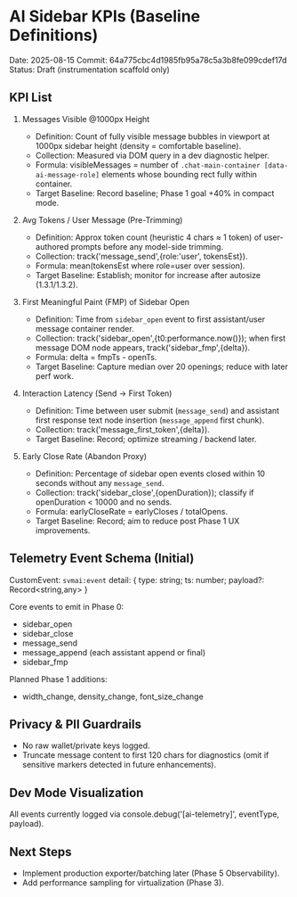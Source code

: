 # AI Sidebar KPIs (Baseline Definitions)

Date: 2025-08-15
Commit: 64a775cbc4d1985fb95a78c5a3b8fe099cdef17d
Status: Draft (instrumentation scaffold only)

## KPI List

1. Messages Visible @1000px Height
   - Definition: Count of fully visible message bubbles in viewport at 1000px sidebar height (density = comfortable baseline).
   - Collection: Measured via DOM query in a dev diagnostic helper.
   - Formula: visibleMessages = number of `.chat-main-container [data-ai-message-role]` elements whose bounding rect fully within container.
   - Target Baseline: Record baseline; Phase 1 goal +40% in compact mode.

2. Avg Tokens / User Message (Pre-Trimming)
   - Definition: Approx token count (heuristic 4 chars ≈ 1 token) of user-authored prompts before any model-side trimming.
   - Collection: track('message_send',{role:'user', tokensEst}).
   - Formula: mean(tokensEst where role=user over session).
   - Target Baseline: Establish; monitor for increase after autosize (1.3.1/1.3.2).

3. First Meaningful Paint (FMP) of Sidebar Open
   - Definition: Time from `sidebar_open` event to first assistant/user message container render.
   - Collection: track('sidebar_open',{t0:performance.now()}); when first message DOM node appears, track('sidebar_fmp',{delta}).
   - Formula: delta = fmpTs - openTs.
   - Target Baseline: Capture median over 20 openings; reduce with later perf work.

4. Interaction Latency (Send -> First Token)
   - Definition: Time between user submit (`message_send`) and assistant first response text node insertion (`message_append` first chunk).
   - Collection: track('message_first_token',{delta}).
   - Target Baseline: Record; optimize streaming / backend later.

5. Early Close Rate (Abandon Proxy)
   - Definition: Percentage of sidebar open events closed within 10 seconds without any `message_send`.
   - Collection: track('sidebar_close',{openDuration}); classify if openDuration < 10000 and no sends.
   - Formula: earlyCloseRate = earlyCloses / totalOpens.
   - Target Baseline: Record; aim to reduce post Phase 1 UX improvements.

## Telemetry Event Schema (Initial)

CustomEvent: `svmai:event` detail: { type: string; ts: number; payload?: Record<string,any> }

Core events to emit in Phase 0:
- sidebar_open
- sidebar_close
- message_send
- message_append (each assistant append or final)
- sidebar_fmp

Planned Phase 1 additions:
- width_change, density_change, font_size_change

## Privacy & PII Guardrails
- No raw wallet/private keys logged.
- Truncate message content to first 120 chars for diagnostics (omit if sensitive markers detected in future enhancements).

## Dev Mode Visualization
All events currently logged via console.debug('[ai-telemetry]', eventType, payload).

## Next Steps
- Implement production exporter/batching later (Phase 5 Observability).
- Add performance sampling for virtualization (Phase 3).
